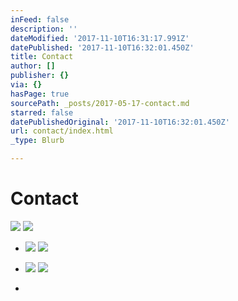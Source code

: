 ```yaml
---
inFeed: false
description: ''
dateModified: '2017-11-10T16:31:17.991Z'
datePublished: '2017-11-10T16:32:01.450Z'
title: Contact
author: []
publisher: {}
via: {}
hasPage: true
sourcePath: _posts/2017-05-17-contact.md
starred: false
datePublishedOriginal: '2017-11-10T16:32:01.450Z'
url: contact/index.html
_type: Blurb

---
```

# **Contact**
![](https://the-grid-user-content.s3-us-west-2.amazonaws.com/6b540b87-8378-475a-bda7-d35cb83955da.jpg)
![](https://the-grid-user-content.s3-us-west-2.amazonaws.com/2de001bc-b903-4916-bad9-86b5ad0cbdc0.png)

* ![](https://s3-us-west-2.amazonaws.com/the-grid-img/p/a5d8972efebce77bcf7747aa6d4ff2015c35e8f2.png)
![](https://s3-us-west-2.amazonaws.com/the-grid-img/p/bb2c2a09b160dc0c483a98a88f2469e8161d72dc.png)

* ![](https://s3-us-west-2.amazonaws.com/the-grid-img/p/47d7ef3b7874838ebfda9d49dc57ae2306801db0.png)
![](https://s3-us-west-2.amazonaws.com/the-grid-img/p/5eb25437ad1784a2948469904125d5ace0a0c238.png)

*